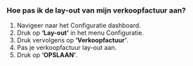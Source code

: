 ### Hoe pas ik de lay-out van mijn verkoopfactuur aan?
1.	Navigeer naar het Configuratie dashboard.
2.	Druk op **‘Lay-out’** in het menu Configuratie. 
3.	Druk vervolgens op **‘Verkoopfactuur’**.
4.	Pas je verkoopfactuur lay-out aan.
5.	Druk op **‘OPSLAAN’**.
